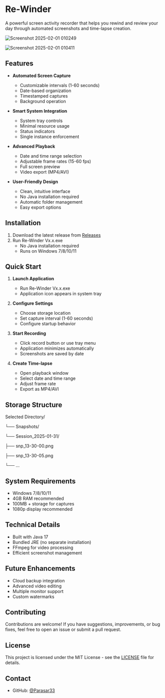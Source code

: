 # Re-Winder

A powerful screen activity recorder that helps you rewind and review your day through automated screenshots and time-lapse creation.

![Screenshot 2025-02-01 010249](https://github.com/user-attachments/assets/d5bf7812-5950-43f2-b689-e58204ffe613)

![Screenshot 2025-02-01 010411](https://github.com/user-attachments/assets/ad33f99b-e981-4dd0-8b93-42c7df587dfe)

## Features

- **Automated Screen Capture**
  - Customizable intervals (1-60 seconds)
  - Date-based organization
  - Timestamped captures
  - Background operation

- **Smart System Integration**
  - System tray controls
  - Minimal resource usage
  - Status indicators
  - Single instance enforcement

- **Advanced Playback**
  - Date and time range selection
  - Adjustable frame rates (15-60 fps)
  - Full screen preview
  - Video export (MP4/AVI)

- **User-Friendly Design**
  - Clean, intuitive interface
  - No Java installation required
  - Automatic folder management
  - Easy export options

## Installation

1. Download the latest release from [Releases](https://github.com/Parasar33/Re-Winder/releases)
2. Run Re-Winder Vx.x.exe
   - No Java installation required
   - Runs on Windows 7/8/10/11

## Quick Start

1. **Launch Application**
   - Run Re-Winder Vx.x.exe
   - Application icon appears in system tray

2. **Configure Settings**
   - Choose storage location
   - Set capture interval (1-60 seconds)
   - Configure startup behavior

3. **Start Recording**
   - Click record button or use tray menu
   - Application minimizes automatically
   - Screenshots are saved by date

4. **Create Time-lapse**
   - Open playback window
   - Select date and time range
   - Adjust frame rate
   - Export as MP4/AVI

## Storage Structure
Selected Directory/

└── Snapshots/

└── Session_2025-01-31/

├── snp_13-30-00.png

├── snp_13-30-05.png

└── ...

## System Requirements

- Windows 7/8/10/11
- 4GB RAM recommended
- 100MB + storage for captures
- 1080p display recommended

## Technical Details

- Built with Java 17
- Bundled JRE (no separate installation)
- FFmpeg for video processing
- Efficient screenshot management

## Future Enhancements

- Cloud backup integration
- Advanced video editing
- Multiple monitor support
- Custom watermarks

## Contributing

Contributions are welcome! If you have suggestions, improvements, or bug fixes, feel free to open an issue or submit a pull request.

## License

This project is licensed under the MIT License - see the [LICENSE](LICENSE) file for details.

## Contact

- GitHub: [@Parasar33](https://github.com/Parasar33)
